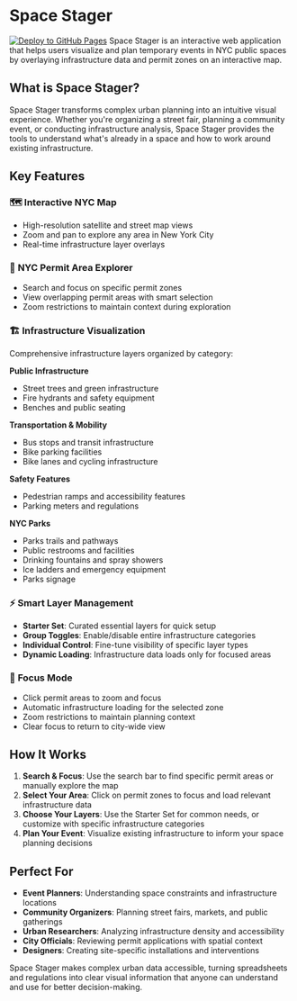 # Space Stager
[![Deploy to GitHub Pages](https://github.com/pendulating/space-stager/actions/workflows/deploy.yml/badge.svg)](https://github.com/pendulating/space-stager/actions/workflows/deploy.yml)
Space Stager is an interactive web application that helps users visualize and plan temporary events in NYC public spaces by overlaying infrastructure data and permit zones on an interactive map.

## What is Space Stager?

Space Stager transforms complex urban planning into an intuitive visual experience. Whether you're organizing a street fair, planning a community event, or conducting infrastructure analysis, Space Stager provides the tools to understand what's already in a space and how to work around existing infrastructure.

## Key Features

### 🗺️ **Interactive NYC Map**
- High-resolution satellite and street map views
- Zoom and pan to explore any area in New York City
- Real-time infrastructure layer overlays

### 📍 **NYC Permit Area Explorer**
- Search and focus on specific permit zones
- View overlapping permit areas with smart selection
- Zoom restrictions to maintain context during exploration

### 🏗️ **Infrastructure Visualization**
Comprehensive infrastructure layers organized by category:

**Public Infrastructure**
- Street trees and green infrastructure
- Fire hydrants and safety equipment
- Benches and public seating

**Transportation & Mobility**
- Bus stops and transit infrastructure
- Bike parking facilities
- Bike lanes and cycling infrastructure

**Safety Features**
- Pedestrian ramps and accessibility features
- Parking meters and regulations

**NYC Parks**
- Parks trails and pathways
- Public restrooms and facilities
- Drinking fountains and spray showers
- Ice ladders and emergency equipment
- Parks signage

### ⚡ **Smart Layer Management**
- **Starter Set**: Curated essential layers for quick setup
- **Group Toggles**: Enable/disable entire infrastructure categories
- **Individual Control**: Fine-tune visibility of specific layer types
- **Dynamic Loading**: Infrastructure data loads only for focused areas

### 🎯 **Focus Mode**
- Click permit areas to zoom and focus
- Automatic infrastructure loading for the selected zone
- Zoom restrictions to maintain planning context
- Clear focus to return to city-wide view

## How It Works

1. **Search & Focus**: Use the search bar to find specific permit areas or manually explore the map
2. **Select Your Area**: Click on permit zones to focus and load relevant infrastructure data
3. **Choose Your Layers**: Use the Starter Set for common needs, or customize with specific infrastructure categories
4. **Plan Your Event**: Visualize existing infrastructure to inform your space planning decisions

## Perfect For

- **Event Planners**: Understanding space constraints and infrastructure locations
- **Community Organizers**: Planning street fairs, markets, and public gatherings
- **Urban Researchers**: Analyzing infrastructure density and accessibility
- **City Officials**: Reviewing permit applications with spatial context
- **Designers**: Creating site-specific installations and interventions

Space Stager makes complex urban data accessible, turning spreadsheets and regulations into clear visual information that anyone can understand and use for better decision-making.
